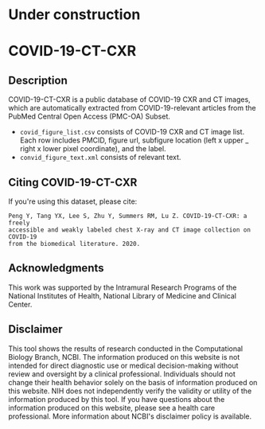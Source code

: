 # Under construction

# COVID-19-CT-CXR

## Description

COVID-19-CT-CXR is a public database of COVID-19 CXR and CT images, which are automatically extracted from COVID-19-relevant articles from the PubMed Central Open Access (PMC-OA) Subset. 

* `covid_figure_list.csv` consists of COVID-19 CXR and CT image list. Each row includes PMCID, figure url, subfigure location (left x upper _ right x lower pixel coordinate), and the label.
* `convid_figure_text.xml` consists of relevant text.

## Citing COVID-19-CT-CXR

If you're using this dataset, please cite:

```
Peng Y, Tang YX, Lee S, Zhu Y, Summers RM, Lu Z. COVID-19-CT-CXR: a freely
accessible and weakly labeled chest X-ray and CT image collection on COVID-19
from the biomedical literature. 2020.
```

## Acknowledgments

This work was supported by the Intramural Research Programs of the National Institutes of Health, National Library of Medicine and Clinical Center.

## Disclaimer

This tool shows the results of research conducted in the Computational Biology Branch, NCBI. The information produced on this website is not intended for direct diagnostic use or medical decision-making without review and oversight by a clinical professional. Individuals should not change their health behavior solely on the basis of information produced on this website. NIH does not independently verify the validity or utility of the information produced by this tool. If you have questions about the information produced on this website, please see a health care professional. More information about NCBI's disclaimer policy is available.
